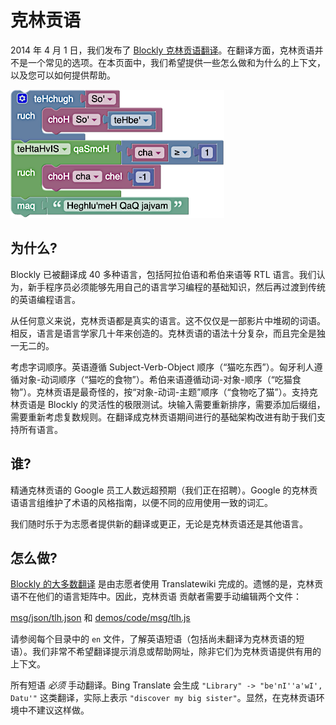 # 克林贡语

2014 年 4 月 1 日，我们发布了 [Blockly 克林贡语翻译](https://blockly-demo.appspot.com/static/demos/code/index.html?lang=tlh&hl=zh-cn#ortpyd)。在翻译方面，克林贡语并不是一个常见的选项。在本页面中，我们希望提供一些怎么做和为什么的上下文，以及您可以如何提供帮助。

![](./klingon.png)

## 为什么?

Blockly 已被翻译成 40 多种语言，包括阿拉伯语和希伯来语等 RTL 语言。我们认为，新手程序员必须能够先用自己的语言学习编程的基础知识，然后再过渡到传统的英语编程语言。

从任何意义来说，克林贡语都是真实的语言。这不仅仅是一部影片中堆砌的词语。相反，语言是语言学家几十年来创造的。克林贡语的语法十分复杂，而且完全是独一无二的。

考虑字词顺序。英语遵循 Subject-Verb-Object 顺序（“猫吃东西”）。匈牙利人遵循对象-动词顺序（“猫吃的食物”）。希伯来语遵循动词-对象-顺序（“吃猫食物”）。克林贡语是最奇怪的，按“对象-动词-主题”顺序（“食物吃了猫”）。支持克林贡语是 Blockly 的灵活性的极限测试。块输入需要重新排序，需要添加后缀组，需要重新考虑复数规则。在翻译成克林贡语期间进行的基础架构改进有助于我们支持所有语言。

## 谁?

精通克林贡语的 Google 员工人数远超预期（我们正在招聘）。Google 的克林贡语语言组维护了术语的风格指南，以便不同的应用使用一致的词汇。

我们随时乐于为志愿者提供新的翻译或更正，无论是克林贡语还是其他语言。
## 怎么做?

[Blockly 的大多数翻译](/guides/contribute/core/translating.html) 是由志愿者使用 Translatewiki 完成的。遗憾的是，克林贡语不在他们的语言矩阵中。因此，克林贡语 贡献者需要手动编辑两个文件：

[msg/json/tlh.json](https://github.com/google/blockly/blob/master/msg/json/tlh.json) 和 [demos/code/msg/tlh.js](https://github.com/google/blockly/blob/master/demos/code/msg/tlh.js)

请参阅每个目录中的 `en` 文件，了解英语短语（包括尚未翻译为克林贡语的短语）。我们非常不希望翻译提示消息或帮助网址，除非它们为克林贡语提供有用的上下文。

所有短语 _必须_ 手动翻译。Bing Translate 会生成 `"Library" -> "be'nI''a'wI', Datu'"` 这类翻译，实际上表示 `"discover my big sister"`。显然，在克林贡语环境中不建议这样做。